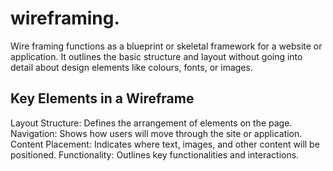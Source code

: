 # wireframing.

Wire framing functions as a blueprint or skeletal framework for a website or application. It outlines the basic structure and layout without going into detail about design elements like colours, fonts, or images.

## Key Elements in a Wireframe

Layout Structure: Defines the arrangement of elements on the page.
Navigation: Shows how users will move through the site or application.
Content Placement: Indicates where text, images, and other content will be positioned.
Functionality: Outlines key functionalities and interactions.
